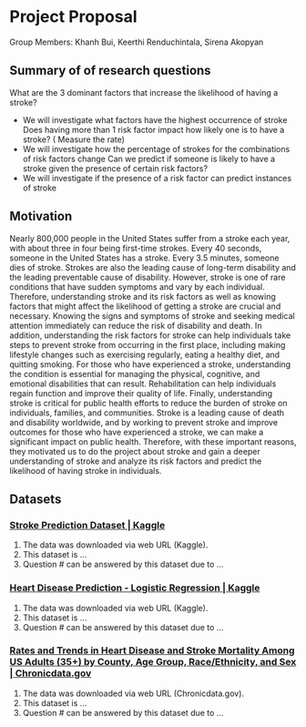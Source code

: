 # Project Proposal 

Group Members: Khanh Bui, Keerthi Renduchintala, Sirena Akopyan

## Summary of  of research questions
What are the 3 dominant factors that increase the likelihood of having a stroke?
- We will investigate what factors have the highest occurrence of stroke
Does having more than 1 risk factor impact how likely one is to have a stroke? ( Measure the rate)
- We will investigate how the percentage of strokes for the combinations of risk factors change
Can we predict if someone is likely to have a stroke given the presence of certain risk factors? 
- We will investigate if the presence of a risk factor can predict instances of stroke

## Motivation
Nearly 800,000 people in the United States suffer from a stroke each year, with about three in four being first-time strokes. Every 40 seconds, someone in the United States has a stroke. Every 3.5 minutes, someone dies of stroke. Strokes are also the leading cause of long-term disability and the leading preventable cause of disability. However, stroke is one of rare conditions that have sudden symptoms and vary by each individual. Therefore, understanding stroke and its risk factors as well as knowing factors that might affect the likelihood of getting a stroke are crucial and necessary. Knowing the signs and symptoms of stroke and seeking medical attention immediately can reduce the risk of disability and death. In addition, understanding the risk factors for stroke can help individuals take steps to prevent stroke from occurring in the first place, including making lifestyle changes such as exercising regularly, eating a healthy diet, and quitting smoking. For those who have experienced a stroke, understanding the condition is essential for managing the physical, cognitive, and emotional disabilities that can result. Rehabilitation can help individuals regain function and improve their quality of life. Finally, understanding stroke is critical for public health efforts to reduce the burden of stroke on individuals, families, and communities. Stroke is a leading cause of death and disability worldwide, and by working to prevent stroke and improve outcomes for those who have experienced a stroke, we can make a significant impact on public health. Therefore, with these important reasons, they motivated us to do the project about stroke and gain a deeper understanding of stroke and analyze its risk factors and predict the likelihood of having stroke in individuals.

## Datasets

### [Stroke Prediction Dataset | Kaggle](https://www.kaggle.com/datasets/fedesoriano/stroke-prediction-dataset)
1. The data was downloaded via web URL (Kaggle).
2. This dataset is ...
3. Question # can be answered by this dataset due to ...


### [Heart Disease Prediction - Logistic Regression | Kaggle](https://www.kaggle.com/code/akashsikarwar/heart-disease-prediction-logistic-regression/data)
1. The data was downloaded via web URL (Kaggle).
2. This dataset is ...
3. Question # can be answered by this dataset due to ...

### [Rates and Trends in Heart Disease and Stroke Mortality Among US Adults (35+) by County, Age Group, Race/Ethnicity, and Sex | Chronicdata.gov](https://chronicdata.cdc.gov/Heart-Disease-Stroke-Prevention/Rates-and-Trends-in-Heart-Disease-and-Stroke-Morta/7b9s-s8ck)
1. The data was downloaded via web URL (Chronicdata.gov).
2. This dataset is ...
3. Question # can be answered by this dataset due to ...
